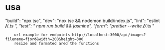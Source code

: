 # usa
 "build": "npx tsc",
        "dev": "npx tsc && nodemon build/index.js",
        "lint": "eslint **/**/*.ts ",
        "test": " npm run build && jasmine",
        "form": "prettier --write **/**/*.ts "
        
        url example for endpoints http://localhost:3000/api/images?filename=fjord&width=200&height=300
        resize and formated ared the functions
